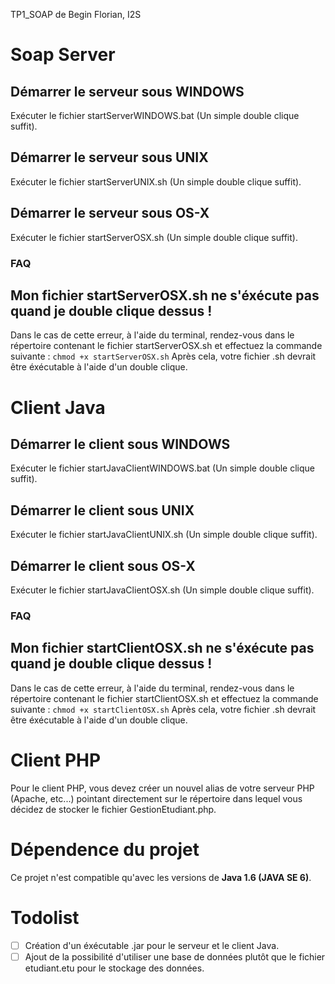TP1_SOAP de Begin Florian, I2S

# Soap Server

## Démarrer le serveur sous WINDOWS
Exécuter le fichier startServerWINDOWS.bat (Un simple double clique suffit).

## Démarrer le serveur sous UNIX
Exécuter le fichier startServerUNIX.sh (Un simple double clique suffit).

## Démarrer le serveur sous OS-X
Exécuter le fichier startServerOSX.sh (Un simple double clique suffit).

### FAQ 
## Mon fichier startServerOSX.sh ne s'éxécute pas quand je double clique dessus !
Dans le cas de cette erreur, à l'aide du terminal, rendez-vous dans le répertoire contenant le fichier startServerOSX.sh et effectuez la commande suivante :
`chmod +x startServerOSX.sh`
Après cela, votre fichier .sh devrait être éxécutable à l'aide d'un double clique.

# Client Java 

## Démarrer le client sous WINDOWS
Exécuter le fichier startJavaClientWINDOWS.bat (Un simple double clique suffit).

## Démarrer le client sous UNIX
Exécuter le fichier startJavaClientUNIX.sh (Un simple double clique suffit).

## Démarrer le client sous OS-X
Exécuter le fichier startJavaClientOSX.sh (Un simple double clique suffit).

### FAQ 
## Mon fichier startClientOSX.sh ne s'éxécute pas quand je double clique dessus !
Dans le cas de cette erreur, à l'aide du terminal, rendez-vous dans le répertoire contenant le fichier startClientOSX.sh et effectuez la commande suivante :
`chmod +x startClientOSX.sh`
Après cela, votre fichier .sh devrait être éxécutable à l'aide d'un double clique.

# Client PHP

Pour le client PHP, vous devez créer un nouvel alias de votre serveur PHP (Apache, etc...) pointant directement sur le répertoire dans lequel vous décidez de stocker le fichier GestionEtudiant.php.


# Dépendence du projet
Ce projet n'est compatible qu'avec les versions de **Java 1.6 (JAVA SE 6)**.

# Todolist
- [ ] Création d'un éxécutable .jar pour le serveur et le client Java.
- [ ] Ajout de la possibilité d'utiliser une base de données plutôt que le fichier etudiant.etu pour le stockage des données.
